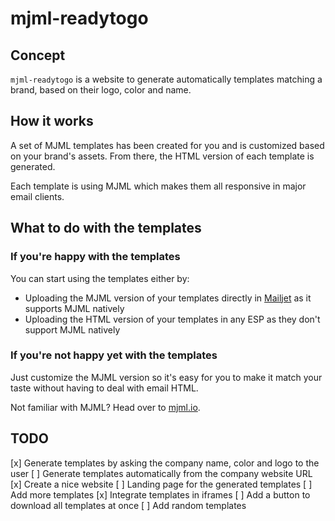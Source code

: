 # mjml-readytogo

## Concept

`mjml-readytogo` is a website to generate automatically templates matching a brand, based on their logo, color and name.

## How it works

A set of MJML templates has been created for you and is customized based on your brand's assets. From there, the HTML version of each template is generated.

Each template is using MJML which makes them all responsive in major email clients.

## What to do with the templates

### If you're happy with the templates

You can start using the templates either by:
- Uploading the MJML version of your templates directly in [Mailjet](https://www.mailjet.com) as it supports MJML natively
- Uploading the HTML version of your templates in any ESP as they don't support MJML natively

### If you're not happy yet with the templates

Just customize the MJML version so it's easy for you to make it match your taste without having to deal with email HTML. 

Not familiar with MJML? Head over to [mjml.io](https://mjml.io).

## TODO

[x] Generate templates by asking the company name, color and logo to the user
[ ] Generate templates automatically from the company website URL
[x] Create a nice website
[ ] Landing page for the generated templates
[ ] Add more templates
[x] Integrate templates in iframes
[ ] Add a button to download all templates at once
[ ] Add random templates
